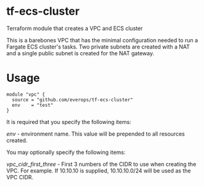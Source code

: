 # tf-ecs-cluster
Terraform module that creates a VPC and ECS cluster

This is a barebones VPC that has the minimal configuration needed to run a Fargate ECS cluster's tasks.
Two private subnets are created with a NAT and a single public subnet is created for the NAT gateway.

# Usage
```
module "vpc" {
  source = "github.com/everops/tf-ecs-cluster"
  env    = "test"
}
```

It is required that you specify the following items:

*env* - environment name. This value will be prepended to all resources created.

You may optionally specify the following items:

*vpc_cidr_first_three* - First 3 numbers of the CIDR to use when creating the VPC. For example. If 10.10.10 is supplied, 10.10.10.0/24 will be used as the VPC CIDR.